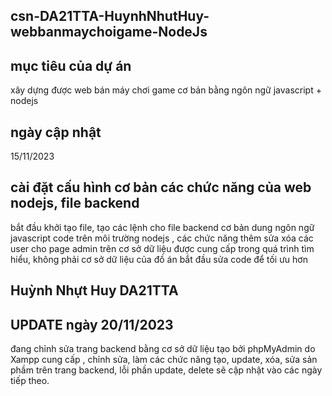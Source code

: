 ## csn-DA21TTA-HuynhNhutHuy-webbanmaychoigame-NodeJs

## mục tiêu của dự án
xây dựng được web bán máy chơi game cơ bản bằng ngôn ngữ javascript + nodejs

## ngày cập nhật
15/11/2023
## cài đặt cấu hình cơ bản các chức năng của web nodejs, file backend
bắt đầu khởi tạo file, tạo các lệnh cho file backend cơ bản dung ngôn ngữ javascript code trên môi trường nodejs , các chức năng thêm sửa xóa các user cho page admin trên cơ sở dữ liệu được cung cấp trong quá trình tìm hiểu, không phải cơ sở dữ liệu của đồ án
bắt đầu sửa code để tối ưu hơn

## Huỳnh Nhựt Huy DA21TTA

## UPDATE ngày 20/11/2023

đang chỉnh sửa trang backend bằng cơ sở dữ liệu tạo bởi phpMyAdmin do Xampp cung cấp , chỉnh sửa,  làm các chức năng tạo, update, xóa, sửa sản phầm trên trang backend, lỗi phần update, delete sẽ cập nhật vào các ngày tiếp theo.

